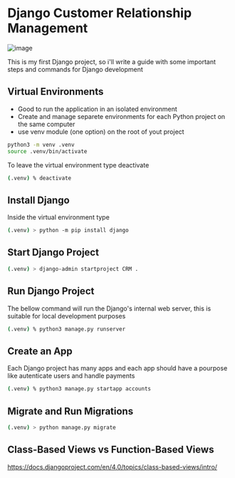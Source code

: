 # Django Customer Relationship Management

![image](https://user-images.githubusercontent.com/71379045/168422458-98dbd26d-f6be-4db5-b9ae-fb1d3279592c.png)

This is my first Django project, so i'll write a guide with some important steps and commands for Django development

## Virtual Environments

- Good to run the application in an isolated environment
- Create and manage separete environments for each Python project on the same computer
- use venv module (one option) on the root of yout project

```bash
python3 -m venv .venv
source .venv/bin/activate
```

To leave the virtual environment type deactivate

```bash
(.venv) % deactivate
```

## Install Django

Inside the virtual environment type

```bash
(.venv) > python -m pip install django
```

## Start Django Project

```bash
(.venv) > django-admin startproject CRM .
```

## Run Django Project

The bellow command will run the Django's internal web server, this is suitable for local development purposes

```bash
(.venv) % python3 manage.py runserver
```

## Create an App

Each Django project has many apps and each app should have a pourpose like autenticate users and handle payments

```bash
(.venv) % python3 manage.py startapp accounts
```

## Migrate and Run Migrations

```bash
(.venv) > python manage.py migrate
```

## Class-Based Views vs Function-Based Views

https://docs.djangoproject.com/en/4.0/topics/class-based-views/intro/
